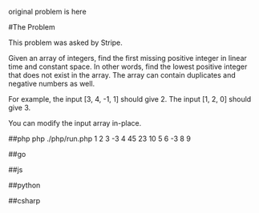 original problem is here 

#The Problem

This problem was asked by Stripe.

Given an array of integers, find the first missing positive integer in linear time and constant space. In other words, find the lowest positive integer that does not exist in the array. The array can contain duplicates and negative numbers as well.

For example, the input [3, 4, -1, 1] should give 2. The input [1, 2, 0] should give 3.

You can modify the input array in-place.

##php
php ./php/run.php 1 2 3 -3 4 45 23 10 5 6 -3 8 9

##go

##js

##python

##csharp

